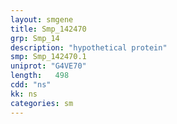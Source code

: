 ```yaml
---
layout: smgene
title: Smp_142470
grp: Smp_14
description: "hypothetical protein"
smp: Smp_142470.1
uniprot: "G4VE70"
length:   498
cdd: "ns"
kk: ns
categories: sm
---
```


